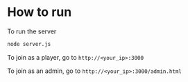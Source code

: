 # How to run

To run the server

```bash
node server.js
```


To join as a player, go to `http://<your_ip>:3000`

To join as an admin, go to `http://<your_ip>:3000/admin.html`
